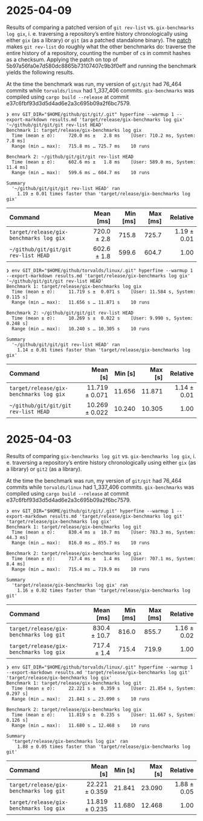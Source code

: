 # 2025-04-09

Results of comparing a patched version of `git rev-list` vs. `gix-benchmarks log gix`, i. e. traversing a repository’s entire history chronologically using either `gix` (as a library) or `git` (as a patched standalone binary). The [patch][patch] makes `git rev-list` do roughly what the other benchmarks do: traverse the entire history of a repository, counting the number of `c`s in commit hashes as a checksum. Applying the patch on top of 5b97a56fa0e7d580dc8865b73107407c9b3f0eff and running the benchmark yields the following results.

At the time the benchmark was run, my version of `git/git` had 76_464 commits while `torvalds/linux` had 1_337_406 commits. `gix-benchmarks` was compiled using `cargo build --release` at commit e37c6fbf93d3d5d4ad6e2a3c695b09a2f6bc7579.

```
❯ env GIT_DIR="$HOME/github/git/git/.git" hyperfine --warmup 1 --export-markdown results.md 'target/release/gix-benchmarks log gix' '~/github/git/git/git rev-list HEAD'
Benchmark 1: target/release/gix-benchmarks log gix
  Time (mean ± σ):     720.0 ms ±   2.8 ms    [User: 710.2 ms, System: 7.8 ms]
  Range (min … max):   715.8 ms … 725.7 ms    10 runs

Benchmark 2: ~/github/git/git/git rev-list HEAD
  Time (mean ± σ):     602.6 ms ±   1.8 ms    [User: 589.0 ms, System: 11.4 ms]
  Range (min … max):   599.6 ms … 604.7 ms    10 runs

Summary
  '~/github/git/git/git rev-list HEAD' ran
    1.19 ± 0.01 times faster than 'target/release/gix-benchmarks log gix'
```

| Command | Mean [ms] | Min [ms] | Max [ms] | Relative |
|:---|---:|---:|---:|---:|
| `target/release/gix-benchmarks log gix` | 720.0 ± 2.8 | 715.8 | 725.7 | 1.19 ± 0.01 |
| `~/github/git/git/git rev-list HEAD` | 602.6 ± 1.8 | 599.6 | 604.7 | 1.00 |

```
❯ env GIT_DIR="$HOME/github/torvalds/linux/.git" hyperfine --warmup 1 --export-markdown results.md 'target/release/gix-benchmarks log gix' '~/github/git/git/git rev-list HEAD'
Benchmark 1: target/release/gix-benchmarks log gix
  Time (mean ± σ):     11.719 s ±  0.071 s    [User: 11.584 s, System: 0.115 s]
  Range (min … max):   11.656 s … 11.871 s    10 runs

Benchmark 2: ~/github/git/git/git rev-list HEAD
  Time (mean ± σ):     10.269 s ±  0.022 s    [User: 9.990 s, System: 0.248 s]
  Range (min … max):   10.240 s … 10.305 s    10 runs

Summary
  '~/github/git/git/git rev-list HEAD' ran
    1.14 ± 0.01 times faster than 'target/release/gix-benchmarks log gix'
```

| Command | Mean [s] | Min [s] | Max [s] | Relative |
|:---|---:|---:|---:|---:|
| `target/release/gix-benchmarks log gix` | 11.719 ± 0.071 | 11.656 | 11.871 | 1.14 ± 0.01 |
| `~/github/git/git/git rev-list HEAD` | 10.269 ± 0.022 | 10.240 | 10.305 | 1.00 |

[patch]: benchmark-git-rev-list.patch

# 2025-04-03

Results of comparing `gix-benchmarks log git` vs. `gix-benchmarks log gix`, i. e. traversing a repository’s entire history chronologically using either `gix` (as a library) or `git2` (as a library).

At the time the benchmark was run, my version of `git/git` had 76_464 commits while `torvalds/linux` had 1_337_406 commits. `gix-benchmarks` was compiled using `cargo build --release` at commit e37c6fbf93d3d5d4ad6e2a3c695b09a2f6bc7579.

```
❯ env GIT_DIR="$HOME/github/git/git/.git" hyperfine --warmup 1 --export-markdown results.md 'target/release/gix-benchmarks log git' 'target/release/gix-benchmarks log gix'
Benchmark 1: target/release/gix-benchmarks log git
  Time (mean ± σ):     830.4 ms ±  10.7 ms    [User: 783.3 ms, System: 44.3 ms]
  Range (min … max):   816.0 ms … 855.7 ms    10 runs

Benchmark 2: target/release/gix-benchmarks log gix
  Time (mean ± σ):     717.4 ms ±   1.4 ms    [User: 707.1 ms, System: 8.4 ms]
  Range (min … max):   715.4 ms … 719.9 ms    10 runs

Summary
  'target/release/gix-benchmarks log gix' ran
    1.16 ± 0.02 times faster than 'target/release/gix-benchmarks log git'
```

| Command | Mean [ms] | Min [ms] | Max [ms] | Relative |
|:---|---:|---:|---:|---:|
| `target/release/gix-benchmarks log git` | 830.4 ± 10.7 | 816.0 | 855.7 | 1.16 ± 0.02 |
| `target/release/gix-benchmarks log gix` | 717.4 ± 1.4 | 715.4 | 719.9 | 1.00 |

```
❯ env GIT_DIR="$HOME/github/torvalds/linux/.git" hyperfine --warmup 1 --export-markdown results.md 'target/release/gix-benchmarks log git' 'target/release/gix-benchmarks log gix'
Benchmark 1: target/release/gix-benchmarks log git
  Time (mean ± σ):     22.221 s ±  0.359 s    [User: 21.854 s, System: 0.297 s]
  Range (min … max):   21.841 s … 23.090 s    10 runs

Benchmark 2: target/release/gix-benchmarks log gix
  Time (mean ± σ):     11.819 s ±  0.235 s    [User: 11.667 s, System: 0.126 s]
  Range (min … max):   11.680 s … 12.468 s    10 runs

Summary
  'target/release/gix-benchmarks log gix' ran
    1.88 ± 0.05 times faster than 'target/release/gix-benchmarks log git'
```

| Command | Mean [s] | Min [s] | Max [s] | Relative |
|:---|---:|---:|---:|---:|
| `target/release/gix-benchmarks log git` | 22.221 ± 0.359 | 21.841 | 23.090 | 1.88 ± 0.05 |
| `target/release/gix-benchmarks log gix` | 11.819 ± 0.235 | 11.680 | 12.468 | 1.00 |
